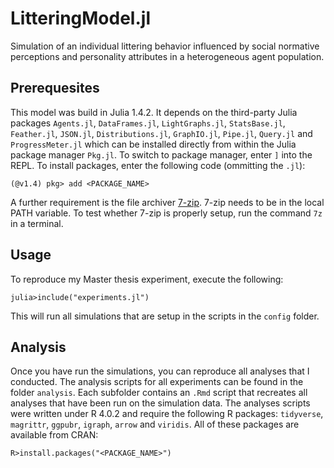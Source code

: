 # LitteringModel.jl

Simulation of an individual littering behavior influenced by social normative perceptions and personality attributes in a heterogeneous agent population. 


## Prerequesites

This model was build in Julia 1.4.2. It depends on the third-party Julia packages `Agents.jl`, `DataFrames.jl`, `LightGraphs.jl`, `StatsBase.jl`, `Feather.jl`, `JSON.jl`, `Distributions.jl`, `GraphIO.jl`, `Pipe.jl`, `Query.jl` and `ProgressMeter.jl` which can be installed directly from within the Julia package manager `Pkg.jl`. To switch to package manager, enter `]` into the REPL. To install packages, enter the following code (ommitting the `.jl`):

```
(@v1.4) pkg> add <PACKAGE_NAME>
```

A further requirement is the file archiver [7-zip](https://7-zip.org/). 7-zip needs to be in the local PATH variable. To test whether 7-zip is properly setup, run the command `7z` in a terminal.


## Usage

To reproduce my Master thesis experiment, execute the following:

```
julia>include("experiments.jl")
```

This will run all simulations that are setup in the scripts in the `config` folder. 


## Analysis

Once you have run the simulations, you can reproduce all analyses that I conducted. The analysis scripts for all experiments can be found in the folder `analysis`. Each subfolder contains an `.Rmd` script that recreates all analyses that have been run on the simulation data. The analyses scripts were written under R 4.0.2 and require the following R packages: `tidyverse`, `magrittr`, `ggpubr`, `igraph`, `arrow` and `viridis`. All of these packages are available from CRAN:

```
R>install.packages("<PACKAGE_NAME>")
```
